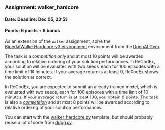 ### Assignment: walker_hardcore
#### Date: Deadline: Dec 05, 23:59
#### Points: 6 points + 8 bonus

As an extension of the `walker` assignment, solve the
[BipedalWalkerHardcore-v3 environment](https://gym.openai.com/envs/BipedalWalkerHardcore-v2)
environment from the [OpenAI Gym](https://gym.openai.com/).

The task is a _competition only_ and at most 10 points will be awarded according to
relative ordering of your solution performances. In ReCodEx, your solution
will be evaluated with two seeds, each for 100 episodes with a time limit of 10 minutes.
If your average return is at least 0, ReCodEx shows the solution as correct.

In ReCodEx, you are expected to submit an already trained model,
which is evaluated with two seeds, each for 100 episodes with a time
limit of 10 minutes. If your average return is at least 100, you obtain
8 points. The task is also a [_competition_](https://ufal.mff.cuni.cz/courses/npfl122/2122-winter#competitions)
and at most 8 points will be awarded according to relative ordering of your
solution performances.

You can start with the [walker_hardcore.py](https://github.com/ufal/npfl122/tree/master/labs/08/walker_hardcore.py)
template, but should probably reuse a lot of code from
[ddpg.py](https://github.com/ufal/npfl122/tree/master/labs/07/ddpg.py).

